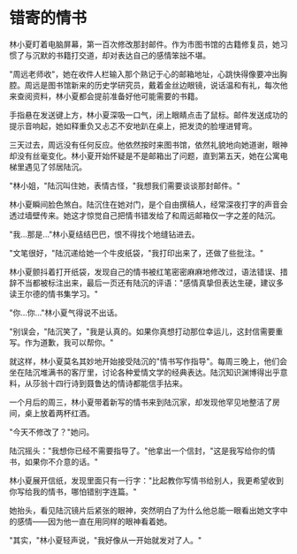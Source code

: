 # 错寄的情书
林小夏盯着电脑屏幕，第一百次修改那封邮件。作为市图书馆的古籍修复员，她习惯了与沉默的书籍打交道，却对表达自己的感情笨拙不堪。

"周远老师收"，她在收件人栏输入那个熟记于心的邮箱地址，心跳快得像要冲出胸腔。周远是图书馆新来的历史学研究员，戴着金丝边眼镜，说话温和有礼，每次他来查阅资料，林小夏都会提前准备好他可能需要的书籍。

手指悬在发送键上方，林小夏深吸一口气，闭上眼睛点击了鼠标。邮件发送成功的提示音响起，她如释重负又忐忑不安地趴在桌上，把发烫的脸埋进臂弯。

三天过去，周远没有任何反应。他依然按时来图书馆，依然礼貌地向她道谢，眼神却没有丝毫变化。林小夏开始怀疑是不是邮箱出了问题，直到第五天，她在公寓电梯里遇见了邻居陆沉。

"林小姐，"陆沉叫住她，表情古怪，"我想我们需要谈谈那封邮件。"

林小夏瞬间脸色煞白。陆沉住在她对门，是个自由撰稿人，经常深夜打字的声音会透过墙壁传来。她这才惊觉自己把情书错发给了和周远邮箱仅一字之差的陆沉。

"我...那是..."林小夏结结巴巴，恨不得找个地缝钻进去。

"文笔很好，"陆沉递给她一个牛皮纸袋，"我打印出来了，还做了些批注。"

林小夏颤抖着打开纸袋，发现自己的情书被红笔密密麻麻地修改过，语法错误、措辞不当都被标注出来，最后一页还有陆沉的评语："感情真挚但表达生硬，建议多读王尔德的情书集学习。"

"你...你..."林小夏气得说不出话。

"别误会，"陆沉笑了，"我是认真的。如果你真想打动那位幸运儿，这封信需要重写。作为道歉，我可以帮你。"

就这样，林小夏莫名其妙地开始接受陆沉的"情书写作指导"。每周三晚上，他们会坐在陆沉堆满书的客厅里，讨论各种爱情文学的经典表达。陆沉知识渊博得出乎意料，从莎翁十四行诗到聂鲁达的情诗都能信手拈来。

一个月后的周三，林小夏带着新写的情书来到陆沉家，却发现他罕见地整洁了房间，桌上放着两杯红酒。

"今天不修改了？"她问。

陆沉摇头："我想你已经不需要指导了。"他拿出一个信封，"这是我写给你的情书，如果你不介意的话。"

林小夏展开信纸，发现里面只有一行字："比起教你写情书给别人，我更希望收到你写给我的情书，哪怕错别字连篇。"

她抬头，看见陆沉镜片后紧张的眼神，突然明白了为什么他总能一眼看出她文字中的感情——因为他一直在用同样的眼神看着她。

"其实，"林小夏轻声说，"我好像从一开始就发对了人。"
